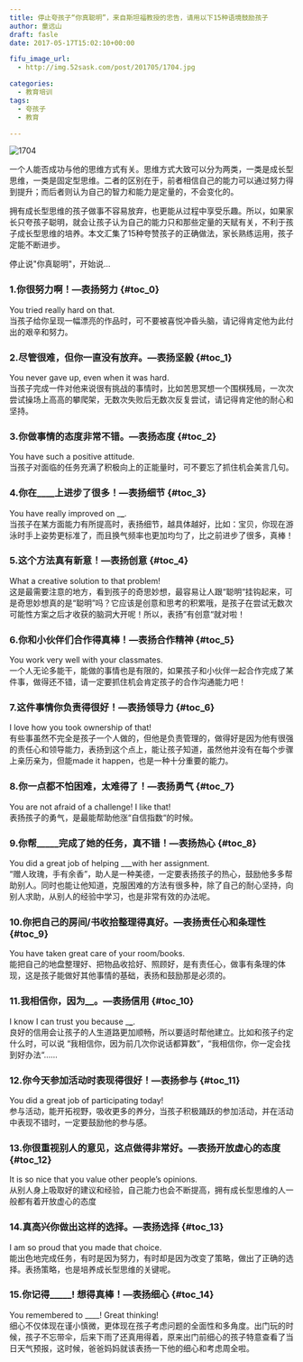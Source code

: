 ```yaml
---
title: 停止夸孩子“你真聪明”，来自斯坦福教授的忠告，请用以下15种语境鼓励孩子
author: 童远山
draft: fasle
date: 2017-05-17T15:02:10+00:00

fifu_image_url:
  - http://img.52sask.com/post/201705/1704.jpg

categories:
  - 教育培训
tags:
  - 夸孩子
  - 教育

---
```

<img decoding="async" src="http://img.52sask.com/post/201705/1704.jpg" alt="1704" />

一个人能否成功与他的思维方式有关。思维方式大致可以分为两类，一类是成长型思维，一类是固定型思维。二者的区别在于，前者相信自己的能力可以通过努力得到提升；而后者则认为自己的智力和能力是定量的，不会变化的。

拥有成长型思维的孩子做事不容易放弃，也更能从过程中享受乐趣。所以，如果家长只夸孩子聪明，就会让孩子认为自己的能力只和那些定量的天赋有关，不利于孩子成长型思维的培养。本文汇集了15种夸赞孩子的正确做法，家长熟练运用，孩子定能不断进步。

停止说"你真聪明"，开始说&#8230;

### 1.你很努力啊！—表扬努力 {#toc_0}

You tried really hard on that.  
当孩子给你呈现一幅漂亮的作品时，可不要被喜悦冲昏头脑，请记得肯定他为此付出的艰辛和努力。

### 2.尽管很难，但你一直没有放弃。—表扬坚毅 {#toc_1}

You never gave up, even when it was hard.  
当孩子完成一件对他来说很有挑战的事情时，比如苦思冥想一个围棋残局，一次次尝试操场上高高的攀爬架，无数次失败后无数次反复尝试，请记得肯定他的耐心和坚持。

### 3.你做事情的态度非常不错。—表扬态度 {#toc_2}

You have such a positive attitude.  
当孩子对面临的任务充满了积极向上的正能量时，可不要忘了抓住机会美言几句。

### 4.你在\____上进步了很多！—表扬细节 {#toc_3}

You have really improved on \___\___.  
当孩子在某方面能力有所提高时，表扬细节，越具体越好，比如：宝贝，你现在游泳时手上姿势更标准了，而且换气频率也更加均匀了，比之前进步了很多，真棒！

### 5.这个方法真有新意！—表扬创意 {#toc_4}

What a creative solution to that problem!  
这是最需要注意的地方，看到孩子的奇思妙想，最容易让人跟“聪明“挂钩起来，可是奇思妙想真的是“聪明”吗？它应该是创意和思考的积累哦，是孩子在尝试无数次可能性方案之后才收获的脑洞大开呢！所以，表扬”有创意“就对啦！

### 6.你和小伙伴们合作得真棒！—表扬合作精神 {#toc_5}

You work very well with your classmates.  
一个人无论多能干，能做的事情也是有限的，如果孩子和小伙伴一起合作完成了某件事，做得还不错，请一定要抓住机会肯定孩子的合作沟通能力吧！

### 7.这件事情你负责得很好！—表扬领导力 {#toc_6}

I love how you took ownership of that!  
有些事虽然不完全是孩子一个人做的，但他是负责管理的，做得好是因为他有很强的责任心和领导能力，表扬到这个点上，能让孩子知道，虽然他并没有在每个步骤上亲历亲为，但能made it happen，也是一种十分重要的能力。

### 8.你一点都不怕困难，太难得了！—表扬勇气 {#toc_7}

You are not afraid of a challenge! I like that!  
表扬孩子的勇气，是最能帮助他涨“自信指数“的时候。

### 9.你帮\_____完成了她的任务，真不错！—表扬热心 {#toc_8}

You did a great job of helping \___with her assignment.  
“赠人玫瑰，手有余香”，助人是一种美德，一定要表扬孩子的热心，鼓励他多多帮助别人。同时也能让他知道，克服困难的方法有很多种，除了自己的耐心坚持，向别人求助，从别人的经验中学习，也是非常有效的办法呢。

### 10.你把自己的房间/书收拾整理得真好。—表扬责任心和条理性 {#toc_9}

You have taken great care of your room/books.  
能把自己的地盘整理好、把物品收拾好、照顾好，是有责任心，做事有条理的体现，这是孩子能做好其他事情的基础，表扬和鼓励那是必须的。

### 11.我相信你，因为\___\___。—表扬信用 {#toc_10}

I know I can trust you because \___\___.  
良好的信用会让孩子的人生道路更加顺畅，所以要适时帮他建立。比如和孩子约定什么时，可以说 “我相信你，因为前几次你说话都算数”，“我相信你，你一定会找到好办法“……

### 12.你今天参加活动时表现得很好！—表扬参与 {#toc_11}

You did a great job of participating today!  
参与活动，能开拓视野，吸收更多的养分，当孩子积极踊跃的参加活动，并在活动中表现不错时，一定要鼓励他的参与感。

### 13.你很重视别人的意见，这点做得非常好。—表扬开放虚心的态度 {#toc_12}

It is so nice that you value other people’s opinions.  
从别人身上吸取好的建议和经验，自己能力也会不断提高，拥有成长型思维的人一般都有着开放虚心的态度

### 14.真高兴你做出这样的选择。—表扬选择 {#toc_13}

I am so proud that you made that choice.  
能出色地完成任务，有时是因为努力，有时却是因为改变了策略，做出了正确的选择。表扬策略，也是培养成长型思维的关键呢。

### 15.你记得\_____! 想得真棒！—表扬细心 {#toc_14}

You remembered to \____! Great thinking!  
细心不仅体现在谨小慎微，更体现在孩子考虑问题的全面性和多角度。出门玩的时候，孩子不忘带伞，后来下雨了还真用得着，原来出门前细心的孩子特意查看了当日天气预报，这时候，爸爸妈妈就该表扬一下他的细心和考虑周全啦。